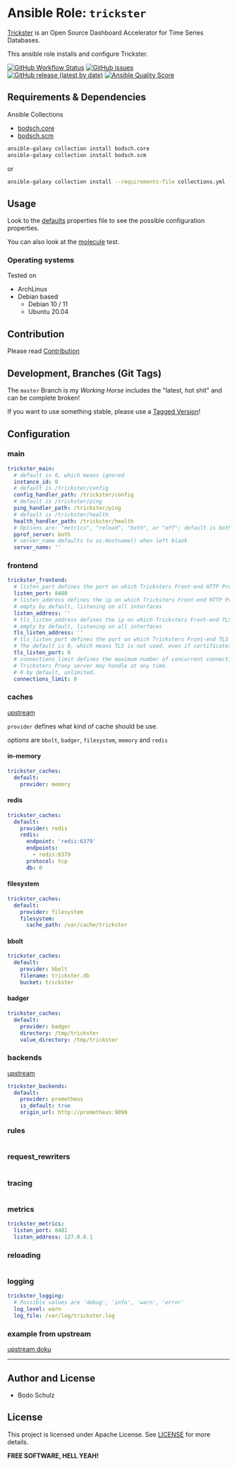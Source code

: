 
# Ansible Role:  `trickster`

[Trickster](https://github.com/tricksterproxy/trickster) is an Open Source Dashboard Accelerator for Time Series Databases.

This ansible role installs and configure Trickster.

[![GitHub Workflow Status](https://img.shields.io/github/actions/workflow/status/bodsch/ansible-trickster/main.yml?branch=main)][ci]
[![GitHub issues](https://img.shields.io/github/issues/bodsch/ansible-trickster)][issues]
[![GitHub release (latest by date)](https://img.shields.io/github/v/release/bodsch/ansible-trickster)][releases]
[![Ansible Quality Score](https://img.shields.io/ansible/quality/50067?label=role%20quality)][quality]

[ci]: https://github.com/bodsch/ansible-trickster/actions
[issues]: https://github.com/bodsch/ansible-trickster/issues?q=is%3Aopen+is%3Aissue
[releases]: https://github.com/bodsch/ansible-trickster/releases
[quality]: https://galaxy.ansible.com/bodsch/trickster

## Requirements & Dependencies

Ansible Collections

- [bodsch.core](https://github.com/bodsch/ansible-collection-core)
- [bodsch.scm](https://github.com/bodsch/ansible-collection-scm)

```bash
ansible-galaxy collection install bodsch.core
ansible-galaxy collection install bodsch.scm
```
or
```bash
ansible-galaxy collection install --requirements-file collections.yml
```


## Usage

Look to the [defaults](defaults/main.yml) properties file to see the possible configuration properties.

You can also look at the [molecule](molecule/default/group_vars/all) test.

### Operating systems

Tested on

* ArchLinux
* Debian based
    - Debian 10 / 11
    - Ubuntu 20.04

## Contribution

Please read [Contribution](CONTRIBUTING.md)

## Development,  Branches (Git Tags)

The `master` Branch is my *Working Horse* includes the "latest, hot shit" and can be complete broken!

If you want to use something stable, please use a [Tagged Version](https://github.com/bodsch/ansible-trickster/tags)!

## Configuration

### main

```yaml
trickster_main:
  # default is 0, which means ignored
  instance_id: 0
  # default is /trickster/config
  config_handler_path: /trickster/config
  # default is /trickster/ping
  ping_handler_path: /trickster/ping
  # default is /trickster/health
  health_handler_path: /trickster/health
  # Options are: "metrics", "reload", "both", or "off"; default is both
  pprof_server: both
  # server_name defaults to os.Hostname() when left blank
  server_name: ''
```

### frontend

```yaml
trickster_frontend:
  # listen_port defines the port on which Tricksters Front-end HTTP Proxy server listens.
  listen_port: 8480
  # listen_address defines the ip on which Tricksters Front-end HTTP Proxy server listens.
  # empty by default, listening on all interfaces
  listen_address: ''
  # tls_listen_address defines the ip on which Tricksters Front-end TLS Proxy server listens.
  # empty by default, listening on all interfaces
  tls_listen_address: ''
  # tls_listen_port defines the port on which Tricksters Front-end TLS Proxy server listens.
  # The default is 0, which means TLS is not used, even if certificates are configured below.
  tls_listen_port: 0
  # connections_limit defines the maximum number of concurrent connections
  # Tricksters Proxy server may handle at any time.
  # 0 by default, unlimited.
  connections_limit: 0
```

### caches

[upstream](https://github.com/trickstercache/trickster/blob/main/examples/conf/example.full.yaml#L68-L190)

`provider` defines what kind of cache should be use.

options are `bbolt`, `badger`, `filesystem`, `memory` and `redis`

#### in-memory

```yaml
trickster_caches:
  default:
    provider: memory
```

#### redis

```yaml
trickster_caches:
  default:
    provider: redis
    redis:
      endpoint: 'redis:6379'
      endpoints:
        - redis:6379
      protocol: tcp
      db: 0
```

#### filesystem

```yaml
trickster_caches:
  default:
    provider: filesystem
    filesystem:
      cache_path: /var/cache/trickster
```

#### bbolt

```yaml
trickster_caches:
  default:
    provider: bbolt
    filename: trickster.db
    bucket: trickster
```

#### badger

```yaml
trickster_caches:
  default:
    provider: badger
    directory: /tmp/trickster
    value_directory: /tmp/trickster
```


### backends

[upstream](https://github.com/trickstercache/trickster/blob/main/examples/conf/example.full.yaml#L216-L524)

```yaml
trickster_backends:
  default:
    provider: prometheus
    is_default: true
    origin_url: http://prometheus:9090
```


### rules

```yaml


```


### request_rewriters

```yaml


```


### tracing

```yaml


```


### metrics

```yaml
trickster_metrics:
  listen_port: 8481
  listen_address: 127.0.0.1
```


### reloading

```yaml


```


### logging

```yaml
trickster_logging:
  # Possible values are 'debug', 'info', 'warn', 'error'
  log_level: warn
  log_file: /var/log/trickster.log
```

### example from upstream

[upstream doku](https://github.com/trickstercache/trickster/blob/main/examples/conf/example.full.yaml)


---

## Author and License

- Bodo Schulz

## License

This project is licensed under Apache License. See [LICENSE](/LICENSE) for more details.


**FREE SOFTWARE, HELL YEAH!**
